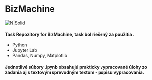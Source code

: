 # BizMachine

[![N|Solid](https://www.bizmachine.com/frontend/build/images/logo_white.svg)](https://bizmachine.com)


#### Task Repozitory for BizMachine, task bol riešený za použitia .
  - Python
  - Jupyter Lab
  - Pandas, Numpy, Matplotlib


#### Jednotlivé súbory .ipynb obsahujú prakticky vypracované úlohy zo zadania aj s textovým sprevodným textom - popisu vypracovania.
